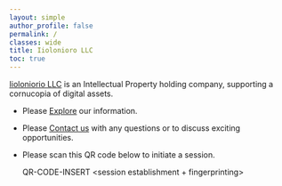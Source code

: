 ```yaml
---
layout: simple
author_profile: false
permalink: /
classes: wide
title: Iiolonioro LLC
toc: true
---
```

[Iioloniorio LLC](/explore/master-data) is an Intellectual Property holding company, supporting a
cornucopia of digital assets.

 * Please [Explore](./explore) our information.
 * Please [Contact us](./explore#contact) with any questions or to discuss exciting opportunities.
 * Please scan this QR code below to initiate a session.

   QR-CODE-INSERT <session establishment + fingerprinting>
